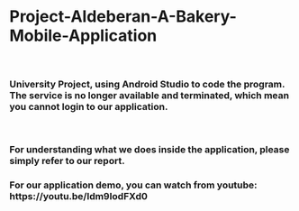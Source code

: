 # Project-Aldeberan-A-Bakery-Mobile-Application
<br>
<h3> University Project, using Android Studio to code the program.<br>
The service is no longer available and terminated, which mean you cannot login to our application.</h3>
<br>
<h3>For understanding what we does inside the application, please simply refer to our report.</h3>
<h3>For our application demo, you can watch from youtube: https://youtu.be/ldm9IodFXd0</h3>

